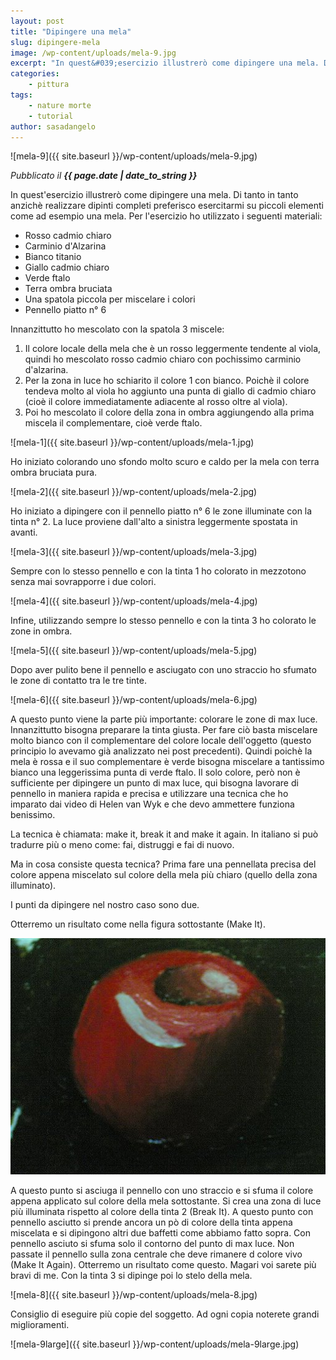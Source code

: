 ```yaml
---
layout: post
title: "Dipingere una mela"
slug: dipingere-mela
image: /wp-content/uploads/mela-9.jpg
excerpt: "In quest&#039;esercizio illustrerò come dipingere una mela. Di tanto in tanto anzichè realizzare dipinti completi preferisco esercitarmi su piccoli elementi"
categories:
    - pittura
tags:
    - nature morte
    - tutorial
author: sasadangelo
---
```


![mela-9]({{ site.baseurl }}/wp-content/uploads/mela-9.jpg)

_Pubblicato il **{{ page.date | date_to_string }}**_

In quest'esercizio illustrerò come dipingere una mela. Di tanto in tanto anzichè realizzare dipinti completi preferisco esercitarmi su piccoli elementi come ad esempio una mela. Per l'esercizio ho utilizzato i seguenti materiali:

- Rosso cadmio chiaro
- Carminio d'Alzarina
- Bianco titanio
- Giallo cadmio chiaro
- Verde ftalo
- Terra ombra bruciata
- Una spatola piccola per miscelare i colori
- Pennello piatto n° 6

Innanzittutto ho mescolato con la spatola 3 miscele:

1. Il colore locale della mela che è un rosso leggermente tendente al viola, quindi ho mescolato rosso cadmio chiaro con pochissimo carminio d'alzarina.
2. Per la zona in luce ho schiarito il colore 1 con bianco. Poichè il colore tendeva molto al viola ho aggiunto una punta di giallo di cadmio chiaro (cioè il colore immediatamente adiacente al rosso oltre al viola).
3. Poi ho mescolato il colore della zona in ombra aggiungendo alla prima miscela il complementare, cioè verde ftalo.

![mela-1]({{ site.baseurl }}/wp-content/uploads/mela-1.jpg)

Ho iniziato colorando uno sfondo molto scuro e caldo per la mela con terra ombra bruciata pura.

![mela-2]({{ site.baseurl }}/wp-content/uploads/mela-2.jpg)

Ho iniziato a dipingere con il pennello piatto n° 6 le zone illuminate con la tinta n° 2. La luce proviene dall'alto a sinistra leggermente spostata in avanti.

![mela-3]({{ site.baseurl }}/wp-content/uploads/mela-3.jpg)

Sempre con lo stesso pennello e con la tinta 1 ho colorato in mezzotono senza mai sovrapporre i due colori.

![mela-4]({{ site.baseurl }}/wp-content/uploads/mela-4.jpg)

Infine, utilizzando sempre lo stesso pennello e con la tinta 3 ho colorato le zone in ombra.

![mela-5]({{ site.baseurl }}/wp-content/uploads/mela-5.jpg)

Dopo aver pulito bene il pennello e asciugato con uno straccio ho sfumato le zone di contatto tra le tre tinte.

![mela-6]({{ site.baseurl }}/wp-content/uploads/mela-6.jpg)

A questo punto viene la parte più importante: colorare le zone di max luce. Innanzittutto bisogna preparare la tinta giusta. Per fare ciò basta miscelare molto bianco con il complementare del colore locale dell'oggetto (questo principio lo avevamo già analizzato nei post precedenti). Quindi poichè la mela è rossa e il suo complementare è verde bisogna miscelare a tantissimo bianco una leggerissima punta di verde ftalo. Il solo colore, però non è sufficiente per dipingere un punto di max luce, qui bisogna lavorare di pennello in maniera rapida e precisa e utilizzare una tecnica che ho imparato dai video di Helen van Wyk e che devo ammettere funziona benissimo.

La tecnica è chiamata: make it, break it and make it again. In italiano si può tradurre più o meno come: fai, distruggi e fai di nuovo.

Ma in cosa consiste questa tecnica? Prima fare una pennellata precisa del colore appena miscelato sul colore della mela più chiaro (quello della zona illuminato).

I punti da dipingere nel nostro caso sono due.

Otterremo un risultato come nella figura sottostante (Make It).

![mela-7](/wp-content/uploads/mela-7.jpg)

A questo punto si asciuga il pennello con uno straccio e si sfuma il colore appena applicato sul colore della mela sottostante. Si crea una zona di luce più illuminata rispetto al colore della tinta 2 (Break It). A questo punto con pennello asciutto si prende ancora un pò di colore della tinta appena miscelata e si dipingono altri due baffetti come abbiamo fatto sopra. Con pennello asciuto si sfuma solo il contorno del punto di max luce. Non passate il pennello sulla zona centrale che deve rimanere d colore vivo (Make It Again). Otterremo un risultato come questo. Magari voi sarete più bravi di me. Con la tinta 3 si dipinge poi lo stelo della mela.

![mela-8]({{ site.baseurl }}/wp-content/uploads/mela-8.jpg)

Consiglio di eseguire più copie del soggetto. Ad ogni copia noterete grandi miglioramenti.

![mela-9large]({{ site.baseurl }}/wp-content/uploads/mela-9large.jpg)

